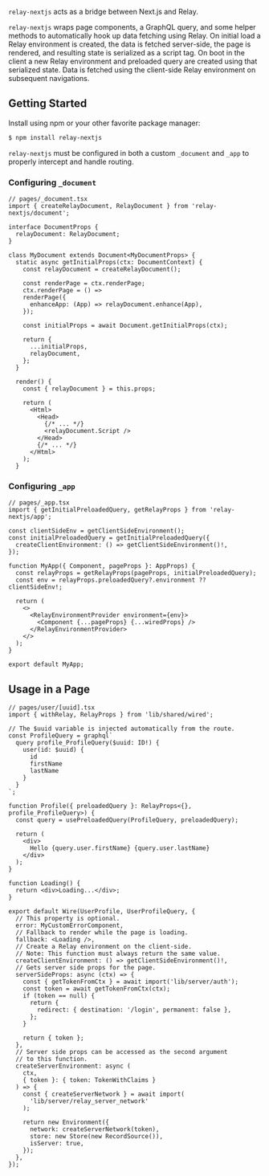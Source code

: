 `relay-nextjs` acts as a bridge between Next.js and Relay.

`relay-nextjs` wraps page components, a GraphQL query, and some helper methods to
automatically hook up data fetching using Relay. On initial load a Relay
environment is created, the data is fetched server-side, the page is rendered,
and resulting state is serialized as a script tag. On boot in the client a new
Relay environment and preloaded query are created using that serialized state.
Data is fetched using the client-side Relay environment on subsequent navigations.

## Getting Started

Install using npm or your other favorite package manager:

```sh
$ npm install relay-nextjs
```

`relay-nextjs` must be configured in both a custom `_document` and `_app` to properly
intercept and handle routing.

### Configuring `_document`

```tsx
// pages/_document.tsx
import { createRelayDocument, RelayDocument } from 'relay-nextjs/document';

interface DocumentProps {
  relayDocument: RelayDocument;
}

class MyDocument extends Document<MyDocumentProps> {
  static async getInitialProps(ctx: DocumentContext) {
    const relayDocument = createRelayDocument();

    const renderPage = ctx.renderPage;
    ctx.renderPage = () =>
    renderPage({
      enhanceApp: (App) => relayDocument.enhance(App),
    });

    const initialProps = await Document.getInitialProps(ctx);

    return {
      ...initialProps,
      relayDocument,
    };
  }

  render() {
    const { relayDocument } = this.props;

    return (
      <Html>
        <Head>
          {/* ... */}
          <relayDocument.Script />
        </Head>
        {/* ... */}
      </Html>
    );
  }
```

### Configuring `_app`

```tsx
// pages/_app.tsx
import { getInitialPreloadedQuery, getRelayProps } from 'relay-nextjs/app';

const clientSideEnv = getClientSideEnvironment();
const initialPreloadedQuery = getInitialPreloadedQuery({
  createClientEnvironment: () => getClientSideEnvironment()!,
});

function MyApp({ Component, pageProps }: AppProps) {
  const relayProps = getRelayProps(pageProps, initialPreloadedQuery);
  const env = relayProps.preloadedQuery?.environment ?? clientSideEnv!;

  return (
    <>
      <RelayEnvironmentProvider environment={env}>
        <Component {...pageProps} {...wiredProps} />
      </RelayEnvironmentProvider>
    </>
  );
}

export default MyApp;
```

## Usage in a Page

```tsx
// pages/user/[uuid].tsx
import { withRelay, RelayProps } from 'lib/shared/wired';

// The $uuid variable is injected automatically from the route.
const ProfileQuery = graphql`
  query profile_ProfileQuery($uuid: ID!) {
    user(id: $uuid) {
      id
      firstName
      lastName
    }
  }
`;

function Profile({ preloadedQuery }: RelayProps<{}, profile_ProfileQuery>) {
  const query = usePreloadedQuery(ProfileQuery, preloadedQuery);

  return (
    <div>
      Hello {query.user.firstName} {query.user.lastName}
    </div>
  );
}

function Loading() {
  return <div>Loading...</div>;
}

export default Wire(UserProfile, UserProfileQuery, {
  // This property is optional.
  error: MyCustomErrorComponent,
  // Fallback to render while the page is loading.
  fallback: <Loading />,
  // Create a Relay environment on the client-side.
  // Note: This function must always return the same value.
  createClientEnvironment: () => getClientSideEnvironment()!,
  // Gets server side props for the page.
  serverSideProps: async (ctx) => {
    const { getTokenFromCtx } = await import('lib/server/auth');
    const token = await getTokenFromCtx(ctx);
    if (token == null) {
      return {
        redirect: { destination: '/login', permanent: false },
      };
    }

    return { token };
  },
  // Server side props can be accessed as the second argument
  // to this function.
  createServerEnvironment: async (
    ctx,
    { token }: { token: TokenWithClaims }
  ) => {
    const { createServerNetwork } = await import(
      'lib/server/relay_server_network'
    );

    return new Environment({
      network: createServerNetwork(token),
      store: new Store(new RecordSource()),
      isServer: true,
    });
  },
});
```
